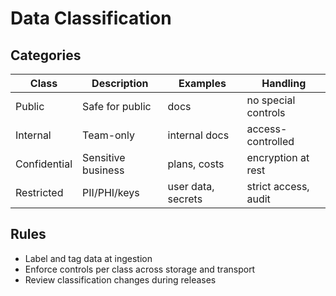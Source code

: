 # Data Classification

## Categories

| Class | Description | Examples | Handling |
|------|-------------|----------|----------|
| Public | Safe for public | docs | no special controls |
| Internal | Team-only | internal docs | access-controlled |
| Confidential | Sensitive business | plans, costs | encryption at rest |
| Restricted | PII/PHI/keys | user data, secrets | strict access, audit |

## Rules

- Label and tag data at ingestion
- Enforce controls per class across storage and transport
- Review classification changes during releases
